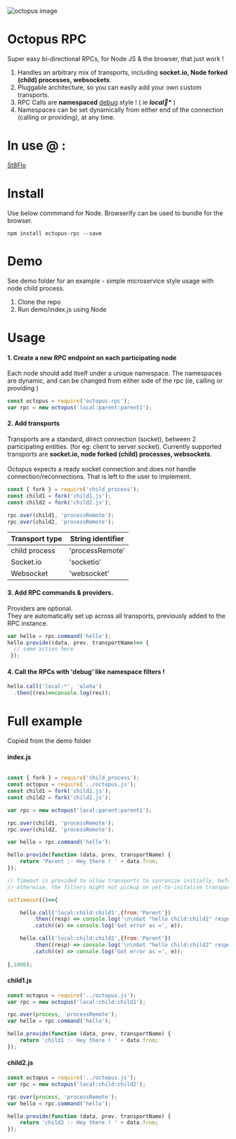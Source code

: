 ![octopus image][logo]

[logo]:https://upload.wikimedia.org/wikipedia/commons/thumb/0/01/Phantom_Open_Emoji_1f419.svg/240px-Phantom_Open_Emoji_1f419.svg.png

# Octopus RPC
Super easy bi-directional RPCs, for Node JS & the browser, that just work !
1. Handles an arbitrary mix of transports, including <b>socket.io, Node forked (child) processes, websockets</b>.
2. Pluggable architecture, so you can easily add your own custom transports.
3. RPC Calls are **namespaced** [debug](https://github.com/visionmedia/debug) style ! ( ie <b><i>local:child:*</i></b> )
4. Namespaces can be set dynamically from either end of the connection (calling or providing), at any time. 

# In use @ :
[St8Flo](http://www.st8flo.com)

# Install
Use below commmand for Node. Browserify can be used to bundle for the browser.
```
npm install octopus-rpc --save
```


# Demo
See demo folder for an example - simple microservice style usage with node child process.

1. Clone the repo
2. Run demo/index.js using Node

# Usage
#### 1. Create a new RPC endpoint on each participating node
Each node should add itself under a unique namespace. The namespaces are dynamic, and can be changed from either side of the rpc (ie, calling or providing )
```javascript
const octopus = require('octopus-rpc');
var rpc = new octopus('local:parent:parent1');
```


#### 2. Add transports<br>
Transports are a standard, direct connection (socket), between 2 participating entities. (for eg: client to server socket).
Currently supported transports are <b>socket.io, node forked (child) processes, websockets</b>.
<br><br>Octopus expects a ready socket connection and does not handle connection/reconnections. That is left to the user to implement.
```javascript
const { fork } = require('child_process');
const child1 = fork('child1.js');
const child2 = fork('child2.js');

rpc.over(child1, 'processRemote');
rpc.over(child2, 'processRemote');
```
Transport type | String identifier
--- | ---
child process | 'processRemote'
Socket.io | 'socketio'
Websocket | 'websocket'



#### 3. Add RPC commands & providers.
Providers are optional.
<br>They are automatically set up across all transports, previously added to the RPC instance.
```javascript
var hello = rpc.command('hello');
hello.provide((data, prev, transportName)=> {
  // some action here
 });
```


#### 4. Call the RPCs with 'debug' like namespace filters !

```javascript
hello.call('local:*', 'aloha')
  .then((res)=>console.log(res));
```

# Full example
Copied from the demo folder

#### index.js
```javascript

const { fork } = require('child_process');
const octopus = require('../octopus.js');
const child1 = fork('child1.js');
const child2 = fork('child2.js');

var rpc = new octopus('local:parent:parent1');

rpc.over(child1, 'processRemote');
rpc.over(child2, 'processRemote');

var hello = rpc.command('hello');

hello.provide(function (data, prev, transportName) {
	return 'Parent :- Hey there ! ' + data.from;
});

// Timeout is provided to allow transports to synronize initially, before this rpc call,
// otherwise, the filters might not pickup on yet-to-initalise transports on this call.

setTimeout(()=>{

	hello.call('local:child:child1',{from:'Parent'})
		.then((resp) => console.log('\n\nGot "hello child:child1" response as :\n',JSON.stringify(rpc.parseResponses(resp),null,2)))
		.catch((e) => console.log('Got error as =', e));

	hello.call('local:child:child2',{from:'Parent'})
		.then((resp) => console.log('\n\nGot "hello child:child2" response as :\n',JSON.stringify(rpc.parseResponses(resp),null,2)))
		.catch((e) => console.log('Got error as =', e));
        
},1000);
```
#### child1.js
```javascript
const octopus = require('../octopus.js');
var rpc = new octopus('local:child:child1');

rpc.over(process, 'processRemote');
var hello = rpc.command('hello');

hello.provide(function (data, prev, transportName) {
	return 'child1 :- Hey there ! ' + data.from;
});
```
#### child2.js
```javascript
const octopus = require('../octopus.js');
var rpc = new octopus('local:child:child2');

rpc.over(process, 'processRemote');
var hello = rpc.command('hello');

hello.provide(function (data, prev, transportName) {
	return 'child2 :- Hey there ! ' + data.from;
});
```
